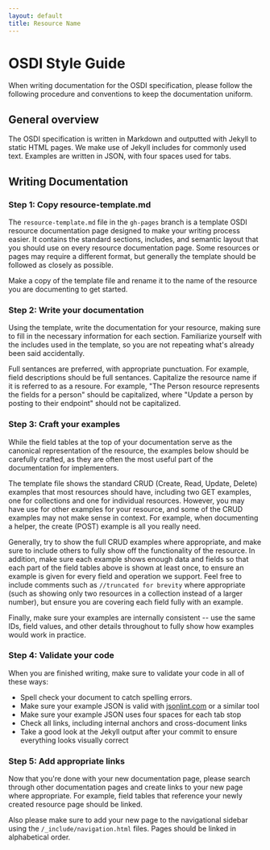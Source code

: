 ```yaml
---
layout: default
title: Resource Name
---
```


# OSDI Style Guide

When writing documentation for the OSDI specification, please follow the following procedure and conventions to keep the documentation uniform.

## General overview

The OSDI specification is written in Markdown and outputted with Jekyll to static HTML pages. We make use of Jekyll includes for commonly used text. Examples are written in JSON, with four spaces used for tabs.

## Writing Documentation

### Step 1: Copy resource-template.md

The ```resource-template.md``` file in the ```gh-pages``` branch is a template OSDI resource documentation page designed to make your writing process easier. It contains the standard sections, includes, and semantic layout that you should use on every resource documentation page. Some resources or pages may require a different format, but generally the template should be followed as closely as possible.

Make a copy of the template file and rename it to the name of the resource you are documenting to get started.

### Step 2: Write your documentation

Using the template, write the documentation for your resource, making sure to fill in the necessary information for each section. Familiarize yourself with the includes used in the template, so you are not repeating what's already been said accidentally.

Full sentances are preferred, with appropriate punctuation. For example, field descriptions should be full sentances. Capitalize the resource name if it is referred to as a resoure. For example, "The Person resource represents the fields for a person" should be capitalized, where "Update a person by posting to their endpoint" should not be capitalized.

### Step 3: Craft your examples

While the field tables at the top of your documentation serve as the canonical representation of the resource, the examples below should be carefully crafted, as they are often the most useful part of the documentation for implementers.

The template file shows the standard CRUD (Create, Read, Update, Delete) examples that most resources should have, including two GET examples, one for collections and one for individual resources. However, you may have use for other examples for your resource, and some of the CRUD examples may not make sense in context. For example, when documenting a helper, the create (POST) example is all you really need.

Generally, try to show the full CRUD examples where appropriate, and make sure to include others to fully show off the functionality of the resource. In addition, make sure each example shows enough data and fields so that each part of the field tables above is shown at least once, to ensure an example is given for every field and operation we support. Feel free to include comments such as ```//truncated for brevity``` where appropriate (such as showing only two resources in a collection instead of a larger number), but ensure you are covering each field fully with an example.

Finally, make sure your examples are internally consistent -- use the same IDs, field values, and other details throughout to fully show how examples would work in practice.


### Step 4: Validate your code

When you are finished writing, make sure to validate your code in all of these ways:

* Spell check your document to catch spelling errors.
* Make sure your example JSON is valid with [jsonlint.com](http://jsonlint.com/) or a similar tool
* Make sure your example JSON uses four spaces for each tab stop
* Check all links, including internal anchors and cross-document links
* Take a good look at the Jekyll output after your commit to ensure everything looks visually correct


### Step 5: Add appropriate links

Now that you're done with your new documentation page, please search through other documentation pages and create links to your new page where appropriate. For example, field tables that reference your newly created resource page should be linked.

Also please make sure to add your new page to the navigational sidebar using the ```/_include/navigation.html``` files. Pages should be linked in alphabetical order.